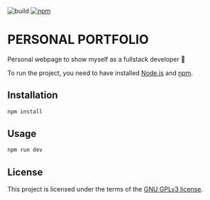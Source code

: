 ![build](https://github.com/buttons/github-buttons/workflows/build/badge.svg)
[![npm](https://img.shields.io/npm/v/github-buttons)](https://www.npmjs.com/github-buttons)

# PERSONAL PORTFOLIO

Personal webpage to show myself as a fullstack developer 👻

To run the project, you need to have installed [Node.js](https://nodejs.org/es/) and [npm](https://www.npmjs.com/).

## Installation

```bash
npm install
```

## Usage

```bash
npm run dev
```

## License

This project is licensed under the terms of the [GNU GPLv3 license](LICENSE).
